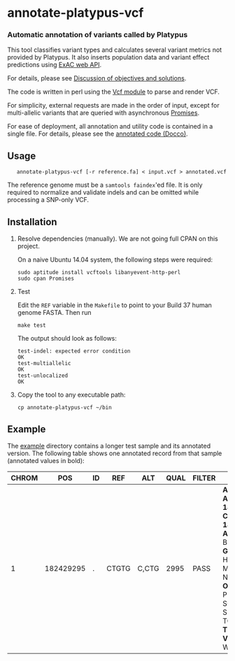# annotate-platypus-vcf

### Automatic annotation of variants called by Platypus

This tool classifies variant types and calculates several variant metrics
not provided by Platypus. It also inserts population data and variant effect
predictions using [ExAC web API](http://exac.hms.harvard.edu/).

For details, please see [Discussion of objectives and solutions](discussion.md).

The code is written in perl using the [Vcf
module](http://search.cpan.org/~snkwatt/VCF-1.0/lib/VCF/V4_0.pm)
to parse and render VCF.

For simplicity, external requests are made in the order of input, except for
multi-allelic variants that are queried with asynchronous
[Promises](https://github.com/stevan/promises-perl).

For ease of deployment, all annotation and utility code is contained in a
single file. For details, please see the [annotated code
(Docco)](https://cdn.rawgit.com/selkovjr/annotate-platypus-vcf/master/docs/annotate-platypus-vcf.html).

## Usage
```
   annotate-platypus-vcf [-r reference.fa] < input.vcf > annotated.vcf
```
The reference genome must be a `samtools faindex`'ed file. It is only required to normalize and validate indels and can be omitted while processing a SNP-only VCF.

## Installation

1. Resolve dependencies (manually). We are not going full CPAN on this project.

   On a naive Ubuntu 14.04 system, the following steps were required:
   ```
   sudo aptitude install vcftools libanyevent-http-perl
   sudo cpan Promises
   ```
2. Test

   Edit the `REF` variable in the `Makefile` to point to your Build 37 human
   genome FASTA. Then run

   ```
   make test
   ```

   The output should look as follows:

   ```
   test-indel: expected error condition
   OK
   test-multiallelic
   OK
   test-unlocalized
   OK
   ```
3. Copy the tool to any executable path:

   ```
   cp annotate-platypus-vcf ~/bin
   ```
   
## Example

The [example](https://github.com/selkovjr/annotate-platypus-vcf/tree/master/example) directory contains a longer test sample and its annotated version. The following table shows one annotated record from that sample (annotated values in bold):

| CHROM | POS | ID | REF | ALT | QUAL | FILTER | INFO | FORMAT | SAMPLE |
|-------|-----|----|-----|-----|------|--------|------|--------|--------|
|1|182429295|.|CTGTG|C,CTG|2995|PASS|**AF=0.07306,.**;<br>**ALL=1-182429295-C-CTG,1-182429295-C-CTGTG,1-182429295-CTG-C,1-182429295-CTGTG-C,1-182429295-CTGTGTG-C**;<br>**ARF=51.244:48.756,51.244:48.756**;<br>BRF=0.17; FR=0.5000,0.5000;<br>**GN=ENSG00000121446**;<br>HP=2; HapScore=1;<br>MGOF=4; MMLQ=33; MQ=59.32;<br>NF=11,11; NR=92,92;<br>**OBS=1039/14222,.**;<br>PP=343,2995;QD=3.36893203883;<br>SC=ATGCGTGTGTCTGTGTGTGTG;<br>SbPval=0.65;Source=Platypus;<br>TC=201;TCF=24;TCR=177;TR=103,103;<br>**TYPE=DEL,DEL**;<br>**VEP=intron_variant**;<br>WE=182429306;WS=182429285|GT:<br>GL:<br>GOF:<br>GQ:<br>NR:<br>NV|1/2:<br>-1,-1,-1:<br>4:<br>99:<br>201,201:<br>103,103|
